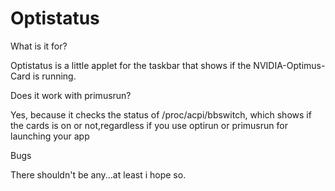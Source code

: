 Optistatus
==========

What is it for?

Optistatus is a little applet for the taskbar
that shows if the NVIDIA-Optimus-Card is running.

Does it work with primusrun?

Yes, because it checks the status of /proc/acpi/bbswitch, which
shows if the cards is on or not,regardless if you use
optirun or primusrun for launching your app

Bugs

There shouldn't be any...at least i hope so.
